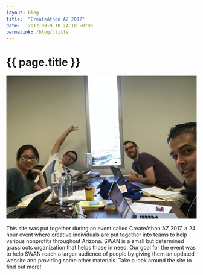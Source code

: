 ```yaml
---
layout: blog
title:  "CreateAthon AZ 2017"
date:   2017-09-9 10:24:10 -0700
permalink: /blog/:title
---
```



<h1>{{ page.title }}</h1>
<img src="/assets/images/blog/teampic.jpg" alt="group picture of createathon team">

<p>This site was put together during an event called CreateAthon AZ 2017, a 24 hour event where creative individuals are put together into teams to help various nonprofits throughout Arizona. SWAN is a small but determined grassroots organization that helps those in need. Our goal for the event was to help SWAN reach a larger audience of people by giving them an updated website and providing some other materials. Take a look around the site to find out more!</p>